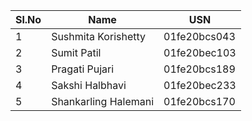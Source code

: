 |Sl.No|Name|USN|
|-|----|---|
|1|Sushmita Korishetty|01fe20bcs043|
|2|Sumit Patil|01fe20bec103|
|3|Pragati Pujari|01fe20bcs189|
|4|Sakshi Halbhavi|01fe20bec233|
|5|Shankarling Halemani|01fe20bcs170|